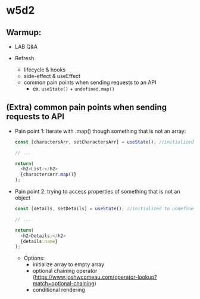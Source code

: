 
# w5d2


<!-- 

m2-m3 swap:

- Codealong: follow students portal

- Why: with the new schedule, this is the time where we build a React app with full CRUD

-->



## Warmup:

- LAB Q&A
  
- Refresh
  - lifecycle & hooks
  - side-effect & useEffect
  - common pain points when sending requests to an API
    - ex. `useState()` + `undefined.map()`




## (Extra) common pain points when sending requests to API

- Pain point 1: Iterate with .map() though something that is not an array:

  ```js
  const [charactersArr, setCharactersArr] = useState(); //initialized to undefined

  // ...

  return(
    <h2>List:</h2>
    {charactersArr.map()}
  );

  ```

- Pain point 2: trying to access properties of something that is not an object

  ```js
  const [details, setDetails] = useState(); //initialized to undefined

  // ...

  return(
    <h2>Details:</h2>
    {details.name}
  );

  ```

  - Options:
    - initialize array to empty array
    - optional chaining operator (https://www.joshwcomeau.com/operator-lookup?match=optional-chaining)
    - conditional rendering      




<!-- IMPORTANT: if we ask any student to do project individual, tell them asap -->




